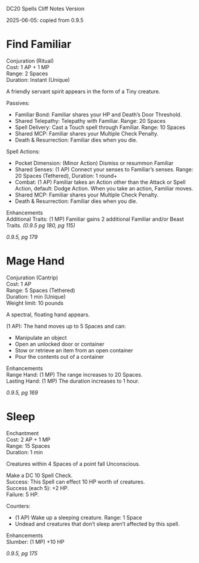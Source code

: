DC20 Spells Cliff Notes Version

2025-06-05: copied from 0.9.5

# Find Familiar

Conjuration (Ritual)  
Cost: 1 AP + 1 MP  
Range: 2 Spaces  
Duration: Instant (Unique)

A friendly servant spirit appears in the form of a Tiny creature.

Passives:

-   Familiar Bond: Familiar shares your HP and Death’s Door Threshold.
-   Shared Telepathy: Telepathy with Familiar. Range: 20 Spaces
-   Spell Delivery: Cast a Touch spell through Familiar. Range: 10 Spaces
-   Shared MCP: Familiar shares your Multiple Check Penalty.
-   Death & Resurrection: Familiar dies when you die.

Spell Actions:

-   Pocket Dimension: (Minor Action) Dismiss or resummon Familiar
-   Shared Senses: (1 AP) Connect your senses to Familiar’s senses. Range: 20 Spaces (Tethered), Duration: 1 round+
-   Combat: (1 AP) Familiar takes an Action other than the Attack or Spell Action, default: Dodge Action. When you take an action, Familiar moves.
-   Shared MCP: Familiar shares your Multiple Check Penalty.
-   Death & Resurrection: Familiar dies when you die.

Enhancements  
Additional Traits: (1 MP) Familiar gains 2 additional Familiar and/or Beast Traits. *(0.9.5 pg 180, pg 115)*

*0.9.5, pg 179*

# Mage Hand

Conjuration (Cantrip)  
Cost: 1 AP  
Range: 5 Spaces (Tethered)  
Duration: 1 min (Unique)  
Weight limit: 10 pounds

A spectral, floating hand appears.

(1 AP): The hand moves up to 5 Spaces and can:

-   Manipulate an object
-   Open an unlocked door or container
-   Stow or retrieve an item from an open container
-   Pour the contents out of a container

Enhancements  
Range Hand: (1 MP) The range increases to 20 Spaces.  
Lasting Hand: (1 MP) The duration increases to 1 hour.

*0.9.5, pg 169*

# Sleep

Enchantment  
Cost: 2 AP + 1 MP  
Range: 15 Spaces  
Duration: 1 min

Creatures within 4 Spaces of a point fall Unconscious.

Make a DC 10 Spell Check.  
Success: This Spell can effect 10 HP worth of creatures.  
Success (each 5): +2 HP.  
Failure: 5 HP.

Counters:

-   (1 AP) Wake up a sleeping creature. Range: 1 Space
-   Undead and creatures that don’t sleep aren’t affected by this spell.

Enhancements  
Slumber: (1 MP) +10 HP

*0.9.5, pg 175*
